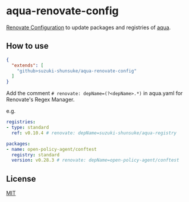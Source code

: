 # aqua-renovate-config

[Renovate Configuration](https://docs.renovatebot.com/config-presets/) to update packages and registries of [aqua](https://github.com/suzuki-shunsuke/aqua).

## How to use

```json
{
  "extends": [
    "github>suzuki-shunsuke/aqua-renovate-config"
  ]
}
```

Add the comment `# renovate: depName=(?<depName>.*)` in aqua.yaml for Renovate's Regex Manager.

e.g.

```yaml
registries:
- type: standard
  ref: v0.10.4 # renovate: depName=suzuki-shunsuke/aqua-registry

packages:
- name: open-policy-agent/conftest
  registry: standard
  version: v0.28.3 # renovate: depName=open-policy-agent/conftest
```

## License

[MIT](LICENSE)

